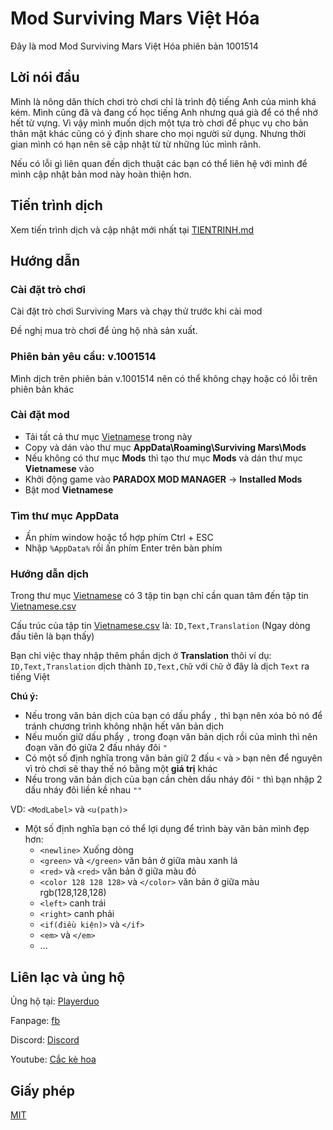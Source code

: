 # Mod Surviving Mars Việt Hóa
Đây là mod Mod Surviving Mars Việt Hóa phiên bản 1001514

## Lời nói đầu
Mình là nông dân thích chơi trò chơi chỉ là trình độ tiếng Anh của mình khá kém. Mình cũng đã và đang cố học tiếng Anh nhưng quá già để có thể nhớ hết từ vựng. Vì vậy mình muốn dịch một tựa trò chơi để phục vụ cho bản thân mặt khác cũng có ý định share cho mọi người sử dụng. Nhưng thời gian mình có hạn nên sẽ cập nhật từ từ những lúc mình rãnh.

Nếu có lỗi gì liên quan đến dịch thuật các bạn có thể liên hệ với mình để mình cập nhật bản mod này hoàn thiện hơn.
## Tiến trình dịch
Xem tiến trình dịch và cập nhật mới nhất tại [TIENTRINH.md](TIENTRINH.md)
## Hướng dẫn
### Cài đặt trò chơi

Cài đặt trò chơi Surviving Mars và chạy thử trước khi cài mod

Đề nghị mua trò chơi để ủng hộ nhà sản xuất.

### Phiên bản yêu cầu: v.1001514

Mình dịch trên phiên bản v.1001514 nên có thể không chạy hoặc có lỗi trên phiên bản khác

### Cài đặt mod

- Tải tất cả thư mục [Vietnamese](Vietnamese/) trong này
- Copy và dán vào thư mục **AppData\Roaming\Surviving Mars\Mods**
- Nếu không có thư mục **Mods** thì tạo thư mục **Mods** và dán thư mục **Vietnamese** vào
- Khởi động game vào **PARADOX MOD MANAGER** -> **Installed Mods**
- Bật mod **Vietnamese**

### Tìm thư mục AppData

- Ấn phím window hoặc tổ hợp phím Ctrl + ESC
- Nhập `%AppData%` rồi ấn phím Enter trên bàn phím
### Hướng dẫn dịch

Trong thư mục [Vietnamese](Vietnamese/) có 3 tập tin bạn chỉ cần quan tâm đến tập tin [Vietnamese.csv](Vietnamese/Vietnamese.csv)

Cấu trúc của tập tin [Vietnamese.csv](Vietnamese/Vietnamese.csv) là: ```ID,Text,Translation``` (Ngay dòng đầu tiên là bạn thấy)

Bạn chỉ việc thay nhập thêm phần dịch ở **Translation** thôi ví dụ:
```ID,Text,Translation```
dịch thành
```ID,Text,Chữ```
với ```Chữ``` ở đây là dịch ```Text``` ra tiếng Việt

**Chú ý:**
- Nếu trong văn bản dịch của bạn có dấu phẩy ```,``` thì bạn nên xóa bỏ nó để tránh chương trình không nhận hết văn bản dịch
- Nếu muốn giữ dấu phẩy ```,``` trong đoạn văn bản dịch rồi của mình thì nên đoạn văn đó giữa 2 đấu nháy đôi ```"```
- Có một số định nghĩa trong văn bản giữ 2 đấu ```<``` và ```>``` bạn nên để nguyên vì trò chơi sẽ thay thế nó bằng một **giá trị** khác
- Nếu trong văn bản dịch của bạn cần chèn dấu nháy đôi ```"``` thì bạn nhập 2 dấu nháy đôi liền kề nhau ```""```

VD: ```<ModLabel>``` và ```<u(path)>```
- Một số định nghĩa bạn có thể lợi dụng để trình bày văn bản mình đẹp hơn:
  + ```<newline>``` Xuống dòng
  + ```<green>``` và ```</green>``` văn bản ở giữa màu xanh lá
  + ```<red>``` và ```<red>``` văn bản ở giữa màu đỏ
  + ```<color 128 128 128>``` và ```</color>``` văn bản ở giữa màu rgb(128,128,128)
  + ```<left>``` canh trái
  + ```<right>``` canh phải
  + ```<if(điều kiện)>``` và ```</if>```
  + ```<em>``` và ```</em>```
  + ...

## Liên lạc và ủng hộ
Ủng hộ tại: [Playerduo](https://playerduo.com/cackehoa)

Fanpage: [fb](https://www.facebook.com/cackehoa)

Discord: [Discord](https://discord.gg/Z5C98FG)

Youtube: [Cắc kè hoa](https://www.youtube.com/c/Cắckèhoa)
## Giấy phép
[MIT](LICENSE)
